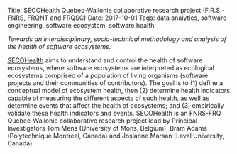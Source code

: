 Title: SECOHealth Québec-Wallonie collaborative research project (F.R.S.-FNRS, FRQNT and FRQSC)
Date: 2017-10-01
Tags: data analytics, software engineering, software ecosystem, software health

*Towards an interdisciplinary, socio-technical methodology and analysis of the health of software ecosystems.*

[SECOHealth](https://secohealth.github.io) aims to understand and control the health of software ecosystems, where software ecosystems are interpreted as ecological ecosystems comprised of a population of living organisms (software projects and their communities of contributors). The goal is to (1) define a conceptual model of ecosystem health, then (2) determine health indicators capable of measuring the different aspects of such health, as well as determine events that affect the health of ecosystems; and (3) empirically validate these health indicators and events.
SECOHealth is an FNRS-FRQ Québec-Wallonie collaborative research project lead by Principal Investigators Tom Mens (University of Mons, Belgium), Bram Adams (Polytechnique Montreal, Canada) and Josianne Marsan (Laval University, Canada).
